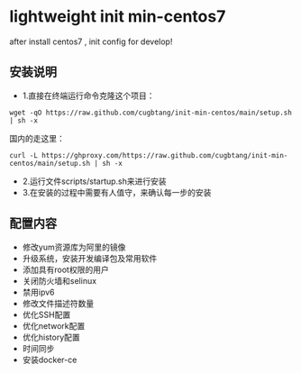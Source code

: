# lightweight init min-centos7

after  install  centos7 , init config for develop!

## 安装说明

- 1.直接在终端运行命令克隆这个项目：
```SH
wget -qO https://raw.github.com/cugbtang/init-min-centos/main/setup.sh | sh -x
```
国内的走这里：
```SH
curl -L https://ghproxy.com/https://raw.github.com/cugbtang/init-min-centos/main/setup.sh | sh -x
```
- 2.运行文件scripts/startup.sh来进行安装
- 3.在安装的过程中需要有人值守，来确认每一步的安装

## 配置内容

- 修改yum资源库为阿里的镜像
- 升级系统，安装开发编译包及常用软件
- 添加具有root权限的用户
- 关闭防火墙和selinux
- 禁用ipv6
- 修改文件描述符数量
- 优化SSH配置
- 优化network配置
- 优化history配置
- 时间同步
- 安装docker-ce
